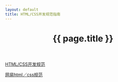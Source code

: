 ```yaml
---
layout: default
title: HTML/CSS开发规范指南
---
```


<header class="header">
	<h1>{{ page.title }}</h1>
</header>
<!-- /header -->

<section class="g-content">
	<div class="m-list">
		<p>
			<a href="//github.com/luozyiii/html-css-guide" target="_blank">HTML/CSS开发规范</a>
		</p>
		<p>
			<a href="//nec.netease.com/standard" title="">网易html／css规范</a>
		</p>
	</div>
</section>